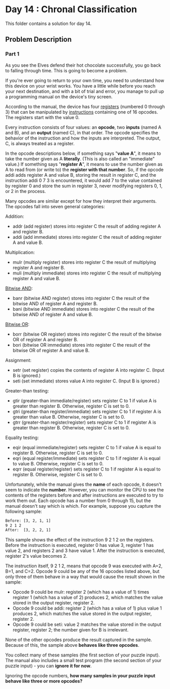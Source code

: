 # Day 14 : Chronal Classification

This folder contains a solution for day 14.

## Problem Description

### Part 1

As you see the Elves defend their hot chocolate successfully, you go back to falling through time. This is going to become a problem.

If you're ever going to return to your own time, you need to understand how this device on your wrist works. You have a little while before you reach your next destination, and with a bit of trial and error, you manage to pull up a programming manual on the device's tiny screen.

According to the manual, the device has four [registers](https://en.wikipedia.org/wiki/Hardware_register) (numbered 0 through 3) that can be manipulated by [instructions](https://en.wikipedia.org/wiki/Instruction_set_architecture#Instructions) containing one of 16 opcodes. The registers start with the value 0.

Every instruction consists of four values: an **opcode**, two **inputs** (named A and B), and an **output** (named C), in that order. The opcode specifies the behavior of the instruction and how the inputs are interpreted. The output, C, is always treated as a register.

In the opcode descriptions below, if something says "**value A**", it means to take the number given as A **literally**. (This is also called an "immediate" value.) If something says "**register A**", it means to use the number given as A to read from (or write to) the **register with that number**. So, if the opcode addi adds register A and value B, storing the result in register C, and the instruction addi 0 7 3 is encountered, it would add 7 to the value contained by register 0 and store the sum in register 3, never modifying registers 0, 1, or 2 in the process.

Many opcodes are similar except for how they interpret their arguments. The opcodes fall into seven general categories:

Addition:

  * addr (add register) stores into register C the result of adding register A and register B.
  * addi (add immediate) stores into register C the result of adding register A and value B.

Multiplication:

  * mulr (multiply register) stores into register C the result of multiplying register A and register B.
  * muli (multiply immediate) stores into register C the result of multiplying register A and value B.

[Bitwise AND](https://en.wikipedia.org/wiki/Bitwise_AND):

  * banr (bitwise AND register) stores into register C the result of the bitwise AND of register A and register B.
  * bani (bitwise AND immediate) stores into register C the result of the bitwise AND of register A and value B.

[Bitwise OR](https://en.wikipedia.org/wiki/Bitwise_OR):

  * borr (bitwise OR register) stores into register C the result of the bitwise OR of register A and register B.
  * bori (bitwise OR immediate) stores into register C the result of the bitwise OR of register A and value B.

Assignment:

  * setr (set register) copies the contents of register A into register C. (Input B is ignored.)
  * seti (set immediate) stores value A into register C. (Input B is ignored.)

Greater-than testing:

  * gtir (greater-than immediate/register) sets register C to 1 if value A is greater than register B. Otherwise, register C is set to 0.
  * gtri (greater-than register/immediate) sets register C to 1 if register A is greater than value B. Otherwise, register C is set to 0.
  * gtrr (greater-than register/register) sets register C to 1 if register A is greater than register B. Otherwise, register C is set to 0.

Equality testing:

  * eqir (equal immediate/register) sets register C to 1 if value A is equal to register B. Otherwise, register C is set to 0.
  * eqri (equal register/immediate) sets register C to 1 if register A is equal to value B. Otherwise, register C is set to 0.
  * eqrr (equal register/register) sets register C to 1 if register A is equal to register B. Otherwise, register C is set to 0.

Unfortunately, while the manual gives the **name** of each opcode, it doesn't seem to indicate the **number**. However, you can monitor the CPU to see the contents of the registers before and after instructions are executed to try to work them out. Each opcode has a number from 0 through 15, but the manual doesn't say which is which. For example, suppose you capture the following sample:

```bash
Before: [3, 2, 1, 1]
9 2 1 2
After:  [3, 2, 2, 1]
```

This sample shows the effect of the instruction 9 2 1 2 on the registers. Before the instruction is executed, register 0 has value 3, register 1 has value 2, and registers 2 and 3 have value 1. After the instruction is executed, register 2's value becomes 2.

The instruction itself, 9 2 1 2, means that opcode 9 was executed with A=2, B=1, and C=2. Opcode 9 could be any of the 16 opcodes listed above, but only three of them behave in a way that would cause the result shown in the sample:

  * Opcode 9 could be mulr: register 2 (which has a value of 1) times register 1 (which has a value of 2) produces 2, which matches the value stored in the output register, register 2.
  * Opcode 9 could be addi: register 2 (which has a value of 1) plus value 1 produces 2, which matches the value stored in the output register, register 2.
  * Opcode 9 could be seti: value 2 matches the value stored in the output register, register 2; the number given for B is irrelevant.

None of the other opcodes produce the result captured in the sample. Because of this, the sample above **behaves like three opcodes**.

You collect many of these samples (the first section of your puzzle input). The manual also includes a small test program (the second section of your puzzle input) - you can **ignore it for now**.

Ignoring the opcode numbers, **how many samples in your puzzle input behave like three or more opcodes?**
